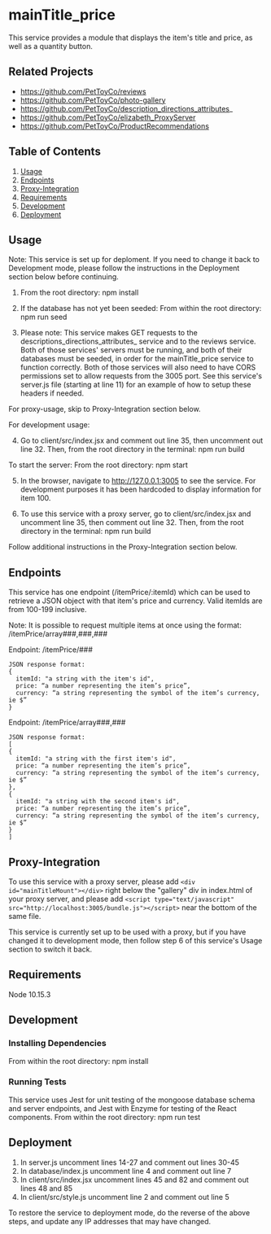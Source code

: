 # mainTitle_price
This service provides a module that displays the item's title and price, as well as a quantity button.

## Related Projects
- https://github.com/PetToyCo/reviews
- https://github.com/PetToyCo/photo-gallery
- https://github.com/PetToyCo/description_directions_attributes_
- https://github.com/PetToyCo/elizabeth_ProxyServer
- https://github.com/PetToyCo/ProductRecommendations

## Table of Contents
  1. [Usage](#-usage)
  2. [Endpoints](#-endpoints)
  3. [Proxy-Integration](#-proxy-integration)
  4. [Requirements](#-requirements)
  5. [Development](#-development)
  6. [Deployment](#-deployment)

## Usage
Note: This service is set up for deploment. If you need to change it back to Development mode, please follow the instructions in the Deployment section below before continuing.

1. From the root directory:
npm install

2. If the database has not yet been seeded:
From within the root directory:
npm run seed

3. Please note: This service makes GET requests to the descriptions_directions_attributes_ service and to the reviews service. Both of those services' servers must be running, and both of their databases must be seeded, in order for the mainTitle_price service to function correctly. Both of those services will also need to have CORS permissions set to allow requests from the 3005 port. See this service's server.js file (starting at line 11) for an example of how to setup these headers if needed.

For proxy-usage, skip to Proxy-Integration section below.

For development usage: 

4. Go to client/src/index.jsx and comment out line 35, then uncomment out line 32. Then, from the root directory in the terminal: npm run build

To start the server:
From the root directory:
npm start

5. In the browser, navigate to http://127.0.0.1:3005 to see the service. For development purposes it has been hardcoded to display information for item 100.

6. To use this service with a proxy server, go to client/src/index.jsx and uncomment line 35, then comment out line 32. Then, from the root directory in the terminal: npm run build 

Follow additional instructions in the Proxy-Integration section below.

## Endpoints
This service has one endpoint (/itemPrice/:itemId) which can be used to retrieve a JSON object with that item's price and currency. Valid itemIds are from 100-199 inclusive.

Note: It is possible to request multiple items at once using the format: /itemPrice/array###,###,###

Endpoint: /itemPrice/###
```
JSON response format:
{
  itemId: "a string with the item's id",
  price: “a number representing the item’s price”,
  currency: “a string representing the symbol of the item’s currency, ie $”
}
```

Endpoint: /itemPrice/array###,###
```
JSON response format:
[
{
  itemId: "a string with the first item's id",
  price: “a number representing the item’s price”,
  currency: “a string representing the symbol of the item’s currency, ie $”
},
{
  itemId: "a string with the second item's id",
  price: “a number representing the item’s price”,
  currency: “a string representing the symbol of the item’s currency, ie $”
}
]
```

## Proxy-Integration
To use this service with a proxy server, please add `<div id="mainTitleMount"></div>` right below the "gallery" div in index.html of your proxy server, and please add `<script type="text/javascript" src="http://localhost:3005/bundle.js"></script>` near the bottom of the same file.

This service is currently set up to be used with a proxy, but if you have changed it to development mode, then follow step 6 of this service's Usage section to switch it back.


## Requirements
Node 10.15.3

## Development
### Installing Dependencies
From within the root directory:
npm install

### Running Tests
This service uses Jest for unit testing of the mongoose database schema and server endpoints, and Jest with Enzyme for testing of the React components.
From within the root directory:
npm run test

## Deployment
1. In server.js uncomment lines 14-27 and comment out lines 30-45
2. In database/index.js uncomment line 4 and comment out line 7
3. In client/src/index.jsx uncomment lines 45 and 82 and comment out lines 48 and 85
4. In client/src/style.js uncomment line 2 and comment out line 5

To restore the service to deployment mode, do the reverse of the above steps, and update any IP addresses that may have changed.
